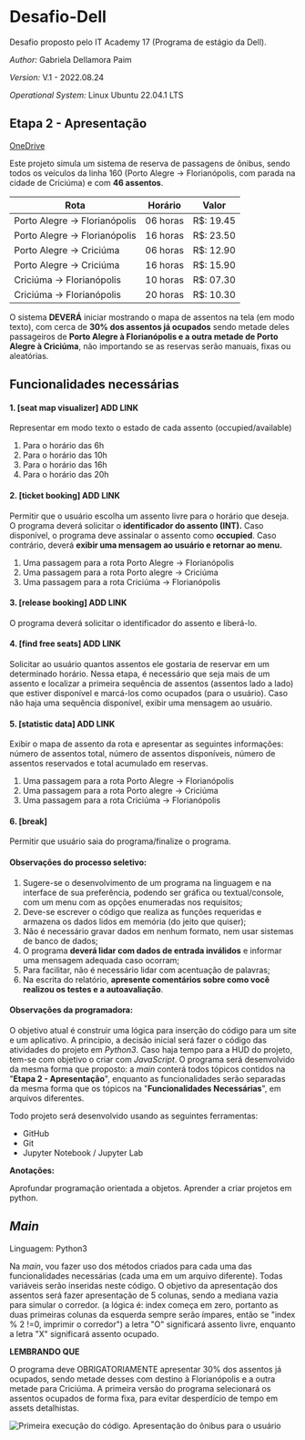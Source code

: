 # Desafio-Dell

Desafio proposto pelo IT Academy 17 (Programa de estágio da Dell).

*Author:* Gabriela Dellamora Paim

*Version:* V.1 - 2022.08.24

*Operational System:* Linux Ubuntu 22.04.1 LTS

## Etapa 2 - Apresentação
 
[OneDrive](https://brpucrs-my.sharepoint.com/:f:/g/personal/g_paim02_edu_pucrs_br/EvuyxIH-ly9IjLM1bjcByXUBFvwiOyjbFMyRe7kFtIyFLw?e=8YpW97)

Este projeto simula um sistema de reserva de passagens de ônibus, sendo todos os veículos da linha 160 (Porto Alegre -> Florianópolis, com parada na cidade de Criciúma) e com **46 assentos**. 

Rota | Horário | Valor
--------|---------|-----
Porto Alegre -> Florianópolis |  06 horas | R$: 19.45
Porto Alegre -> Florianópolis | 16 horas |  R$: 23.50
Porto Alegre -> Criciúma |  06 horas | R$: 12.90
Porto Alegre -> Criciúma | 16 horas | R$: 15.90
Criciúma -> Florianópolis | 10 horas | R$: 07.30
Criciúma -> Florianópolis | 20 horas |  R$: 10.30

O sistema **DEVERÁ** iniciar mostrando o mapa de assentos na tela (em modo texto), com cerca de **30% dos assentos já ocupados** sendo metade deles passageiros de **Porto Alegre à Florianópolis e a outra metade de Porto Alegre à Criciúma**, não importando se as reservas serão manuais, fixas ou aleatórias.


## Funcionalidades necessárias

#### 1. [seat map visualizer] **ADD LINK**
Representar em modo texto o estado de cada assento (occupied/available)
1. Para o horário das 6h
2. Para o horário das 10h
3. Para o horário das 16h
4. Para o horário das 20h

#### 2. [ticket booking] **ADD LINK**
Permitir que o usuário escolha um assento livre para o horário que deseja. O programa deverá solicitar o **identificador do assento (INT).** Caso disponível, o programa deve assinalar o assento como **occupied**. Caso contrário, deverá **exibir uma mensagem ao usuário e retornar ao menu.**
1. Uma passagem para a rota Porto Alegre -> Florianópolis
2. Uma passagem para a rota Porto alegre -> Criciúma
3. Uma passagem para a rota Criciúma -> Florianópolis

#### 3. [release booking] **ADD LINK**
O programa deverá solicitar o identificador do assento e liberá-lo.

#### 4. [find free seats] **ADD LINK**
Solicitar ao usuário quantos assentos ele gostaria de reservar em um determinado horário. Nessa etapa, é necessário que seja mais de um assento e localizar a primeira sequência de assentos (assentos lado a lado) que estiver disponível e marcá-los como ocupados (para o usuário). Caso não haja uma sequência disponível, exibir uma mensagem ao usuário.

#### 5. [statistic data] **ADD LINK**
Exibir o mapa de assento da rota e apresentar as seguintes informações: número de assentos total, número de assentos disponíveis, número de assentos reservados e total acumulado em reservas.
1. Uma passagem para a rota Porto Alegre -> Florianópolis
2. Uma passagem para a rota Porto alegre -> Criciúma
3. Uma passagem para a rota Criciúma -> Florianópolis

#### 6. [break]
Permitir que usuário saia do programa/finalize o programa.

#### Observações do processo seletivo:
1. Sugere-se o desenvolvimento de um programa na linguagem e na interface de sua preferência, podendo ser gráfica ou textual/console, com um menu com as opções enumeradas nos requisitos;
2. Deve-se escrever o código que realiza as funções requeridas e armazena os dados lidos em memória (do jeito que quiser);
3. Não é necessário gravar dados em nenhum formato, nem usar sistemas de banco de dados;
4. O programa **deverá lidar com dados de entrada inválidos** e informar uma mensagem adequada caso ocorram;
5. Para facilitar, não é necessário lidar com acentuação de palavras;
6. Na escrita do relatório, **apresente comentários sobre como você realizou os testes e a autoavaliação**.

#### Observações da programadora:
O objetivo atual é construir uma lógica para inserção do código para um site e um aplicativo. A principio, a decisão inicial será fazer o código das atividades do projeto em *Python3*. Caso haja tempo para a HUD do projeto, tem-se com objetivo o criar com *JavaScript*.
O programa será desenvolvido da mesma forma que proposto: a *main* conterá todos tópicos contidos na "**Etapa 2 - Apresentação**", enquanto as funcionalidades serão separadas da mesma forma que os tópicos na "**Funcionalidades Necessárias**", em arquivos diferentes.

Todo projeto será desenvolvido usando as seguintes ferramentas:
- GitHub
- Git
- Jupyter Notebook / Jupyter Lab


**Anotações:**

Aprofundar programação orientada a objetos.
Aprender a criar projetos em python.



## *Main*
Linguagem: Python3

Na *main*, vou fazer uso dos métodos criados para cada uma das funcionalidades necessárias (cada uma em um arquivo diferente).
Todas variáveis serão inseridas neste código. O objetivo da apresentação dos assentos será fazer apresentação de 5 colunas, sendo a mediana vazia para simular o corredor. (a lógica é: index começa em zero, portanto as duas primeiras colunas da esquerda sempre serão ímpares, então se "index % 2 !=0, imprimir o corredor") a letra "O" significará assento livre, enquanto a letra "X" significará assento ocupado.

**LEMBRANDO QUE**

O programa deve OBRIGATORIAMENTE apresentar 30% dos assentos já ocupados, sendo metade desses com destino à Florianópolis e a outra metade para Criciúma.
A primeira versão do programa selecionará os assentos ocupados de forma fixa, para evitar desperdício de tempo em assets detalhistas.

![Primeira execução do código. Apresentação do ônibus para o usuário](https://user-images.githubusercontent.com/92589087/187013153-30a9bb56-bc5b-41c3-8605-083893a8d717.png)
